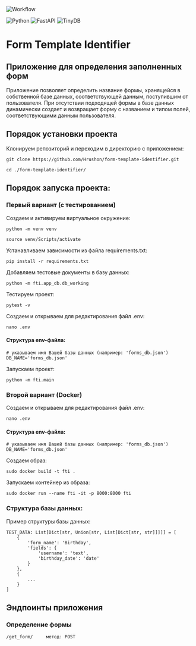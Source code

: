 ![Workflow](https://github.com/Hrushon/form-template-identifier/actions/workflows/identifier_workflow.yml/badge.svg)

![Python](https://img.shields.io/badge/Python-3.8.9-blue?style=for-the-badge&logo=python&logoColor=yellow)
![FastAPI](https://img.shields.io/badge/FastAPI-0.88.0-blueviolet?style=for-the-badge&logo=fastapi&logoColor=green)
![TinyDB](https://img.shields.io/badge/TinyDB-4.7.0-red?style=for-the-badge&logo=tinydb&logoColor=blue)

# Form Template Identifier
## Приложение для определения заполненных форм

Приложение позволяет определить название формы, хранящейся в собственной базе данных, соответствующей данным, поступившим от пользователя. При отсутствии подходящей формы в базе данных динамически создает и возвращает форму с названием и типом полей, соответствующими данным пользователя.

## Порядок установки проекта

Клонируем репозиторий и переходим в директорию с приложением:
```
git clone https://github.com/Hrushon/form-template-identifier.git
```
```
cd ./form-template-identifier/
```

## Порядок запуска проекта:

### Первый вариант (с тестированием)

Cоздаем и активируем виртуальное окружение:
```
python -m venv venv
```
```
source venv/Scripts/activate
```
Устанавливаем зависимости из файла requirements.txt:
```
pip install -r requirements.txt
```
Добавляем тестовые документы в базу данных:
```
python -m fti.app_db.db_working
```
Тестируем проект:
```
pytest -v
```
Создаем и открываем для редактирования файл .env:
```
nano .env
```
#### Структура env-файла:
```
# указываем имя Вашей базы данных (например: 'forms_db.json')
DB_NAME='forms_db.json'
```
Запускаем проект:
```
python -m fti.main
```

### Второй вариант (Docker)
Создаем и открываем для редактирования файл .env:
```
nano .env
```
#### Структура env-файла:
```
# указываем имя Вашей базы данных (например: 'forms_db.json')
DB_NAME='forms_db.json'
```
Создаем образ:
```
sudo docker build -t fti .
```
Запускаем контейнер из образа:
```
sudo docker run --name fti -it -p 8000:8000 fti
```

### Структура базы данных:

Пример структуры базы данных:
```
TEST_DATA: List[Dict[str, Union[str, List[Dict[str, str]]]]] = [
    {
        'form_name': 'Birthday',
        'fields': {
            'username': 'text',
            'birthday_date': 'date'
        }
    },
    {
        ...
    }
]
```

## Эндпоинты приложения

### Определение формы
```
/get_form/     метод: POST
```

